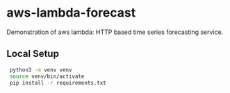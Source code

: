 # aws-lambda-forecast
Demonstration of aws lambda: HTTP based time series forecasting service.

## Local Setup

```bash
 python3 -m venv venv
 source venv/bin/activate
 pip install -r requirements.txt
```
